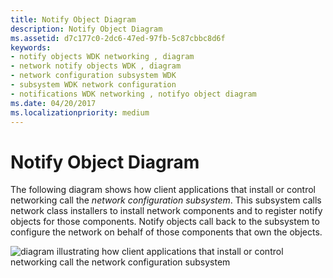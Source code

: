 ```yaml
---
title: Notify Object Diagram
description: Notify Object Diagram
ms.assetid: d7c177c0-2dc6-47ed-97fb-5c87cbbc8d6f
keywords:
- notify objects WDK networking , diagram
- network notify objects WDK , diagram
- network configuration subsystem WDK
- subsystem WDK network configuration
- notifications WDK networking , notifyo object diagram
ms.date: 04/20/2017
ms.localizationpriority: medium
---
```


# Notify Object Diagram





The following diagram shows how client applications that install or control networking call the *network configuration subsystem*. This subsystem calls network class installers to install network components and to register notify objects for those components. Notify objects call back to the subsystem to configure the network on behalf of those components that own the objects.

![diagram illustrating how client applications that install or control networking call the network configuration subsystem](images/netcfg.png)

 

 





